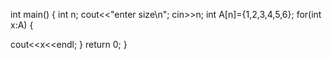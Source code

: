 int main()
{
    int n;
    cout<<"enter size\n";
    cin>>n;
   int A[n]={1,2,3,4,5,6};
   for(int x:A)
   {
       
   cout<<x<<endl;
   }
   return 0;
}
